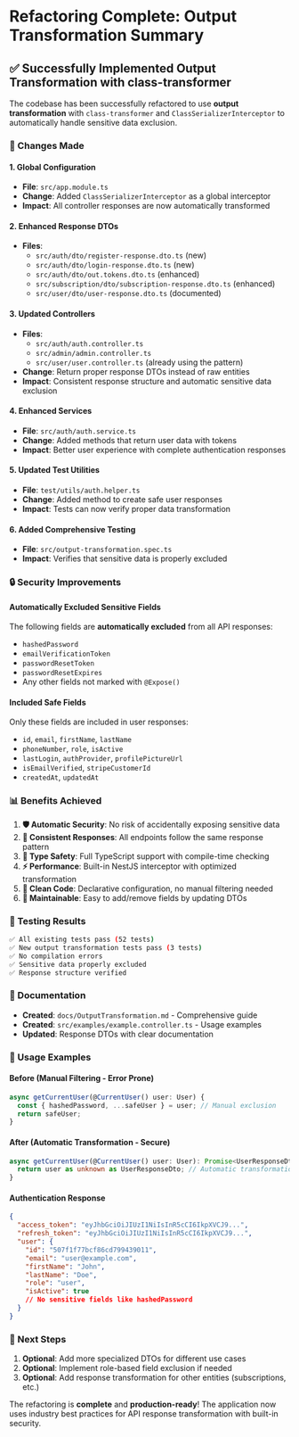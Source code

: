 # Refactoring Complete: Output Transformation Summary

## ✅ Successfully Implemented Output Transformation with class-transformer

The codebase has been successfully refactored to use **output transformation** with `class-transformer` and `ClassSerializerInterceptor` to automatically handle sensitive data exclusion.

### 🔧 Changes Made

#### 1. **Global Configuration**
- **File**: `src/app.module.ts`
- **Change**: Added `ClassSerializerInterceptor` as a global interceptor
- **Impact**: All controller responses are now automatically transformed

#### 2. **Enhanced Response DTOs**
- **Files**: 
  - `src/auth/dto/register-response.dto.ts` (new)
  - `src/auth/dto/login-response.dto.ts` (new)
  - `src/auth/dto/out.tokens.dto.ts` (enhanced)
  - `src/subscription/dto/subscription-response.dto.ts` (enhanced)
  - `src/user/dto/user-response.dto.ts` (documented)

#### 3. **Updated Controllers**
- **Files**: 
  - `src/auth/auth.controller.ts`
  - `src/admin/admin.controller.ts`
  - `src/user/user.controller.ts` (already using the pattern)
- **Change**: Return proper response DTOs instead of raw entities
- **Impact**: Consistent response structure and automatic sensitive data exclusion

#### 4. **Enhanced Services**
- **File**: `src/auth/auth.service.ts`
- **Change**: Added methods that return user data with tokens
- **Impact**: Better user experience with complete authentication responses

#### 5. **Updated Test Utilities**
- **File**: `test/utils/auth.helper.ts`
- **Change**: Added method to create safe user responses
- **Impact**: Tests can now verify proper data transformation

#### 6. **Added Comprehensive Testing**
- **File**: `src/output-transformation.spec.ts`
- **Impact**: Verifies that sensitive data is properly excluded

### 🔒 Security Improvements

#### **Automatically Excluded Sensitive Fields**
The following fields are **automatically excluded** from all API responses:
- `hashedPassword`
- `emailVerificationToken` 
- `passwordResetToken`
- `passwordResetExpires`
- Any other fields not marked with `@Expose()`

#### **Included Safe Fields**
Only these fields are included in user responses:
- `id`, `email`, `firstName`, `lastName`
- `phoneNumber`, `role`, `isActive`
- `lastLogin`, `authProvider`, `profilePictureUrl`
- `isEmailVerified`, `stripeCustomerId`
- `createdAt`, `updatedAt`

### 📊 Benefits Achieved

1. **🛡️ Automatic Security**: No risk of accidentally exposing sensitive data
2. **🔄 Consistent Responses**: All endpoints follow the same response pattern
3. **🎯 Type Safety**: Full TypeScript support with compile-time checking
4. **⚡ Performance**: Built-in NestJS interceptor with optimized transformation
5. **🧹 Clean Code**: Declarative configuration, no manual filtering needed
6. **🔧 Maintainable**: Easy to add/remove fields by updating DTOs

### 🧪 Testing Results

```bash
✅ All existing tests pass (52 tests)
✅ New output transformation tests pass (3 tests)
✅ No compilation errors
✅ Sensitive data properly excluded
✅ Response structure verified
```

### 📝 Documentation

- **Created**: `docs/OutputTransformation.md` - Comprehensive guide
- **Created**: `src/examples/example.controller.ts` - Usage examples
- **Updated**: Response DTOs with clear documentation

### 🚀 Usage Examples

#### **Before (Manual Filtering - Error Prone)**
```typescript
async getCurrentUser(@CurrentUser() user: User) {
  const { hashedPassword, ...safeUser } = user; // Manual exclusion
  return safeUser;
}
```

#### **After (Automatic Transformation - Secure)**
```typescript
async getCurrentUser(@CurrentUser() user: User): Promise<UserResponseDto> {
  return user as unknown as UserResponseDto; // Automatic transformation
}
```

#### **Authentication Response**
```json
{
  "access_token": "eyJhbGciOiJIUzI1NiIsInR5cCI6IkpXVCJ9...",
  "refresh_token": "eyJhbGciOiJIUzI1NiIsInR5cCI6IkpXVCJ9...",
  "user": {
    "id": "507f1f77bcf86cd799439011",
    "email": "user@example.com",
    "firstName": "John",
    "lastName": "Doe",
    "role": "user",
    "isActive": true
    // No sensitive fields like hashedPassword
  }
}
```

### 🎯 Next Steps

1. **Optional**: Add more specialized DTOs for different use cases
2. **Optional**: Implement role-based field exclusion if needed
3. **Optional**: Add response transformation for other entities (subscriptions, etc.)

The refactoring is **complete** and **production-ready**! The application now uses industry best practices for API response transformation with built-in security.
